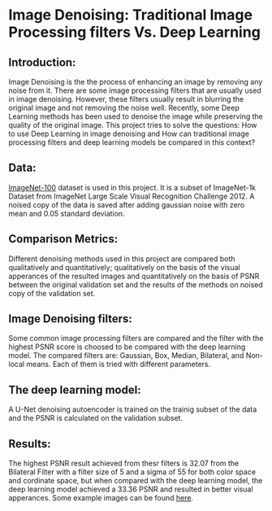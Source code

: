 # Image Denoising: Traditional Image Processing filters Vs. Deep Learning

## Introduction:
Image Denoising is the the process of enhancing an image by removing any noise from it. There are some image processing filters that are usually used in image denoising. However, these filters usually result in blurring the original image and not removing the noise well. Recently, some Deep Learning methods has been used to denoise the image while preserving the quality of the original image. This project tries to solve the questions: How to use Deep Learning in image denoising and How can traditional image processing filters and deep learning models be compared in this context?

## Data:
[ImageNet-100](https://www.kaggle.com/datasets/ambityga/imagenet100) dataset is used in this project. It is a subset of ImageNet-1k Dataset from ImageNet Large Scale Visual Recognition Challenge 2012. A noised copy of the data is saved after adding gaussian noise with zero mean and 0.05 standard deviation.

## Comparison Metrics:
Different denoising methods used in this project are compared both qualitatively and quantitatively; qualitatively on the basis of the visual apperances of the resulted images and quantitatively on the basis of PSNR between the original validation set and the results of the methods on noised copy of the validation set.

## Image Denoising filters:
Some common image processing filters are compared and the filter with the highest PSNR score is choosed to be compared with the deep learning model. The compared filters are: Gaussian, Box, Median, Bilateral, and Non-local means. Each of them is tried with different parameters. 

## The deep learning model:
A U-Net denoising autoencoder is trained on the trainig subset of the data and the PSNR is calculated on the validation subset.

## Results:
The highest PSNR result achieved from thesr filters is 32.07 from the Bilateral Filter with a filter size of 5 and a sigma of 55 for both color space and cordinate space, but when compared with the deep learning model, the deep learning model achieved a 33.36 PSNR and resulted in better visual apperances. Some example images can be found [here](results).
